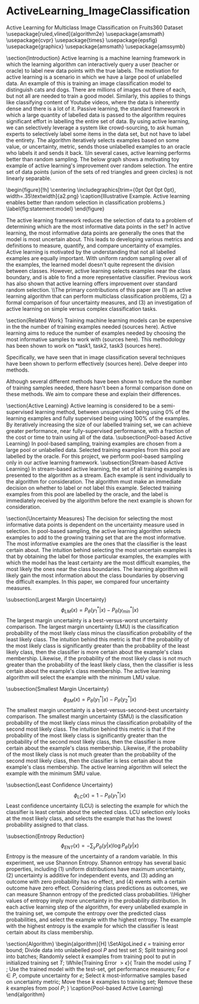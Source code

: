 # ActiveLearning_ImageClassification
Active Learning for Multiclass Image Classification on Fruits360 Dataset
\usepackage[ruled,vlined]{algorithm2e}
\usepackage{amsmath}
\usepackage{cvpr}
\usepackage{times}
\usepackage{epsfig}
\usepackage{graphicx}
\usepackage{amsmath}
\usepackage{amssymb}


\section{Introduction}
Active learning is a machine learning framework in which the learning algorithm can interactively query a user (teacher or oracle) to label new data points with the true labels. The motivation for active learning is a scenario in which we have a large pool of unlabelled data. An example of this is training an image classification model to distinguish cats and dogs. There are millions of images out there of each, but not all are needed to train a good model. Similarly, this applies to things like classifying content of Youtube videos, where the data is inherently dense and there is a lot of it. Passive learning, the standard framework in which a large quantity of labelled data is passed to the algorithm requires significant effort in labelling the entire set of data. By using active learning, we can selectively leverage a system like crowd-sourcing, to ask human experts to selectively label some items in the data set, but not have to label the entirety. The algorithm iteratively selects examples based on some value, or uncertainty, metric, sends those unlabelled examples to an oracle who labels it and sends it back. 
\\\\In several cases, active learning performs better than random sampling. The below graph shows a motivating toy example of active learning's improvement over random selection. The entire set of data points (union of the sets of red triangles and green circles) is not linearly separable. 

\begin{figure}[!h]
	\centering
	\includegraphics[trim={0pt 0pt 0pt 0pt}, width=.35\textwidth]{a2.png}
	\caption{Illustrative Example. Active learning enables better than random selection in classification problems.}
	\label{fig:statement:model}
\end{figure}

The active learning framework reduces the selection of data to a problem of determining which are the most informative data points in the set? In active learning, the most informative data points are generally the ones that the model is most uncertain about. This leads to developing various metrics and definitions to measure, quantify, and compare uncertainty of examples. Active learning is motivated by the understanding that not all labelled examples are equally important. With uniform random sampling over all of the examples, the learned model doesn't quite represent the division between classes. However, active learning selects examples near the class boundary, and is able to find a more representative classifier. Previous work has also shown that active learning offers improvement over standard random selection.
\\\\The primary contributions of this paper are (1) an active learning algorithm that can perform multiclass classification problems, (2) a formal comparison of four uncertainty measures, and (3) an investigation of active learning on simple versus complex classification tasks.

\section{Related Work}
Training machine learning models can be expensive in the the number of training examples needed (sources here). Active learning aims to reduce the number of examples needed by choosing the most informative samples to work with (sources here). This methodology has been shown to work on *task1, task2, task3 (sources here). 

Specifically, we have seen that in image classification several techniques have been shown to perform effectively (sources here). Delve deeper into methods. 

Although several different methods have been shown to reduce the number of training samples needed, there hasn't been a formal comparison done on these methods. We aim to compare these and explain their differences. 

\section{Active Learning}
Active learning is considered to be a semi-supervised learning method, between unsupervised being using 0\% of the learning examples and fully supervised being using 100\% of the examples. By iteratively increasing the size of our labelled training set, we can achieve greater performance, near fully-supervised performance, with a fraction of the cost or time to train using all of the data.
\subsection{Pool-based Active Learning}
In pool-based sampling, training examples are chosen from a large pool or unlabelled data. Selected training examples from this pool are labelled by the oracle. For this project, we perform pool-based sampling only in our active learning framework.
\subsection{Stream-based Active Learning}
In stream-based active learning, the set of all training examples is presented to the algorithm as a stream. Each example is sent individually to the algorithm for consideration. The algorithm must make an immediate decision on whether to label or not label this example. Selected training examples from this pool are labelled by the oracle, and the label is immediately received by the algorithm before the next example is shown for consideration.

\section{Uncertainty Measures}
The decision for selecting the most informative data points is dependent on the uncertainty measure used in selection. In pool-based sampling, the active learning algorithm selects examples to add to the growing training set that are the most informative. The most informative examples are the ones that the classifier is the least certain about. The intuition behind selecting the most uncertain examples is that by obtaining the label for those particular examples, the examples with which the model has the least certainty are the most difficult examples, the most likely the ones near the class boundaries.
The learning algorithm will likely gain the most information about the class boundaries by observing the difficult examples. In this paper, we compared four uncertainty measures.

\subsection{Largest Margin Uncertainty}
$$\phi_{LM}(x) = P_{\theta}(y_1^*|x) - P_{\theta}(y_{min}^*|x)$$
The largest margin uncertainty is a best-versus-worst uncertainty comparison. The largest margin uncertainty (LMU) is the classification probability of the most likely class minus the classification probability of the least likely class. The intuition behind this metric is that if the probability of the most likely class is significantly greater than the probability of the least likely class, then the classifier is more certain about the example's class membership. Likewise, if the probability of the most likely class is not much greater than the probability of the least likely class, then the classifier is less certain about the example's class membership. The active learning algorithm will select the example with the minimum LMU value.

\subsection{Smallest Margin Uncertainty}
$$\phi_{SM}(x) = P_{\theta}(y_1^*|x) - P_{\theta}(y_2^*|x)$$
The smallest margin uncertainty is a best-versus-second-best uncertainty comparison. The smallest margin uncertainty (SMU) is the classification probability of the most likely class minus the classification probability of the second most likely class. The intuition behind this metric is that if the probability of the most likely class is significantly greater than the probability of the second most likely class, then the classifier is more certain about the example's class membership. Likewise, if the probability of the most likely class is not much greater than the probability of the second most likely class, then the classifier is less certain about the example's class membership. The active learning algorithm will select the example with the minimum SMU value.

\subsection{Least Confidence Uncertainty}
$$\phi_{LC}(x) = 1-P_{\theta}(y_1^*|x)$$
Least confidence uncertainty (LCU) is selecting the example for which the classifier is least certain about the selected class. LCU selection only looks at the most likely class, and selects the example that has the lowest probability assigned to that class.

\subsection{Entropy Reduction}
$$\phi_{ENT}(x) = -\sum_y P_{\theta}(y|x) \log P_{\theta}(y|x)$$
Entropy is the measure of the uncertainty of a random variable. In this experiment, we use Shannon Entropy. Shannon entropy has several basic properties, including (1) uniform distributions have maximum uncertainty, (2) uncertainty is additive for independent events, and (3) adding an outcome with zero probability has no effect, and (4) events with a certain outcome have zero effect. Considering class predictions as outcomes, we can measure Shannon entropy of the predicted class probabilities.
\\\\Higher values of entropy imply more uncertainty in the probability distribution. In each active learning step of the algorithm, for every unlabelled example in the training set, we compute the entropy over the predicted class probabilities, and select the example with the highest entropy. The example with the highest entropy is the example for which the classifier is least certain about its class membership.

\section{Algorithm}
\begin{algorithm}[H]
\SetAlgoLined
 $\epsilon$ = training error bound\;
 Divide data into unlabelled pool $P$ and test set $S$\;
 Split training pool into batches\;
 Randomly select $k$ examples from training pool to put in initialized training set $T$\;
 \While{Training Error $> \epsilon$}{
  Train the model using $T$ \;
  Use the trained model with the test-set, get performance measures\;
  For $e \in P$, compute uncertainty for $e$\;
  Select $k$ most-informative samples based on uncertainty metric\;
  Move these $k$ examples to training set\;
    Remove these $k$ examples from pool $P$\;
 }
 \caption{Pool-based Active Learning}
\end{algorithm}
